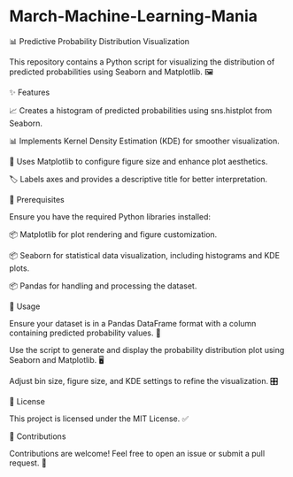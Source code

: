# March-Machine-Learning-Mania
📊 Predictive Probability Distribution Visualization

This repository contains a Python script for visualizing the distribution of predicted probabilities using Seaborn and Matplotlib. 🖼️

✨ Features

📈 Creates a histogram of predicted probabilities using sns.histplot from Seaborn.

📊 Implements Kernel Density Estimation (KDE) for smoother visualization.

🎨 Uses Matplotlib to configure figure size and enhance plot aesthetics.

🏷️ Labels axes and provides a descriptive title for better interpretation.

🔧 Prerequisites

Ensure you have the required Python libraries installed:

📦 Matplotlib for plot rendering and figure customization.

📦 Seaborn for statistical data visualization, including histograms and KDE plots.

📦 Pandas for handling and processing the dataset.

🚀 Usage

Ensure your dataset is in a Pandas DataFrame format with a column containing predicted probability values. 📄

Use the script to generate and display the probability distribution plot using Seaborn and Matplotlib. 🖥️

Adjust bin size, figure size, and KDE settings to refine the visualization. 🎛️

📜 License

This project is licensed under the MIT License. ✅

🤝 Contributions

Contributions are welcome! Feel free to open an issue or submit a pull request. 🔧
